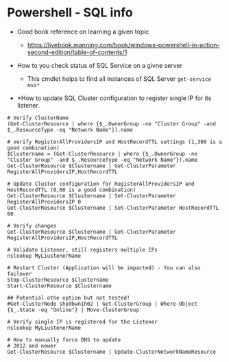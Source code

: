 Powershell - SQL info 
=====================

* Good book reference on learning a given topic
    - https://livebook.manning.com/book/windows-powershell-in-action-second-edition/table-of-contents/1

* How to you check status of SQL Service on a givne server 
    - This cmdlet helps to find all instances of SQL Server `get-service mss* `

* *How to update SQL Cluster configuration to register single IP for its listener.
```
# Verify ClusterName 
(Get-ClusterResource | where {$_.OwnerGroup -ne "Cluster Group" -and $_.ResourceType -eq "Network Name"}).name

# verify RegisterAllProvidersIP and HostRecordTTL settings (1,300 is a good combination) 
$Clustername = (Get-ClusterResource | where {$_.OwnerGroup -ne "Cluster Group" -and $_.ResourceType -eq "Network Name"}).name
Get-ClusterResource $Clustername | Get-ClusterParameter RegisterAllProvidersIP,HostRecordTTL

# Update Cluster configuration for RegisterAllProvidersIP and HostRecordTTL (0,60 is a good combination) 
Get-ClusterResource $Clustername | Set-ClusterParameter RegisterAllProvidersIP 0
Get-ClusterResource $Clustername | Set-ClusterParameter HostRecordTTL 60

# Verify changes 
Get-ClusterResource $Clustername | Get-ClusterParameter RegisterAllProvidersIP,HostRecordTTL

# Validate Listener, still registers multiple IPs 
nslookup MyLiustenerName

# Restart Cluster (Application will be impacted) - You can also failover 
Stop-ClusterResource $Clustername
Start-ClusterResource $Clustername

## Potential othe option but not tested! 
#Get-ClusterNode shpdbwn1h02 | Get-ClusterGroup | Where-Object {$_.State -eq "Online"} | Move-ClusterGroup

# Verify single IP is registered for the Listener 
nslookup MyLiustenerName

# How to manually force DNS to update 
# 2012 and newer
Get-ClusterResource $Clustername | Update-ClusterNetworkNameResource
```

